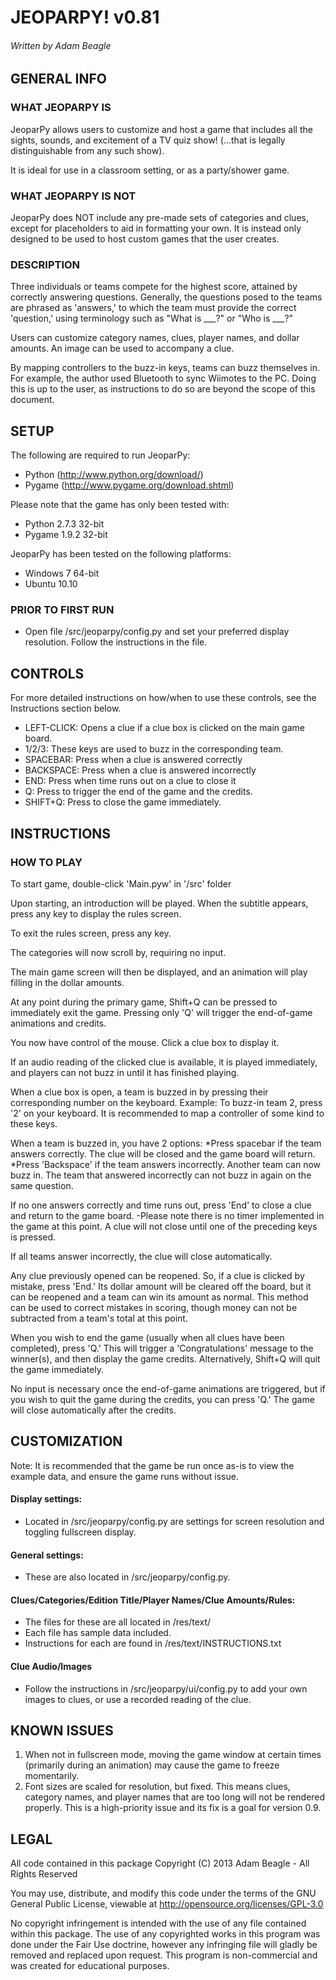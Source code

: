 JEOPARPY! v0.81
===============
###### Written by Adam Beagle ######

## GENERAL INFO ##

### WHAT JEOPARPY IS ###

JeoparPy allows users to customize and host a game 
that includes all the sights, sounds, and excitement
of a TV quiz show! (...that is legally distinguishable 
from any such show).

It is ideal for use in a classroom setting,
or as a party/shower game.

### WHAT JEOPARPY IS NOT ###

JeoparPy does NOT include any pre-made sets of categories and clues,
except for placeholders to aid in formatting your own.
It is instead only designed to be used to host custom games that the user creates.


### DESCRIPTION ###

Three individuals or teams compete for the highest score,
attained by correctly answering questions.
Generally, the questions posed to the teams are phrased
as 'answers,' to which the team must provide the correct
'question,' using terminology such as "What is \_\_\_?" or "Who is \_\_\_?" 

Users can customize category names, clues, player names, and dollar amounts.
An image can be used to accompany a clue.

By mapping controllers to the buzz-in keys, teams can buzz themselves in.
For example, the author used Bluetooth to sync Wiimotes 
to the PC. Doing this is up to the user, as instructions to 
do so are beyond the scope of this document.



## SETUP ##

The following are required to run JeoparPy:
  * Python (http://www.python.org/download/)
  * Pygame (http://www.pygame.org/download.shtml)

Please note that the game has only been tested with:
  * Python 2.7.3 32-bit
  * Pygame 1.9.2 32-bit

JeoparPy has been tested on the following platforms:
  * Windows 7 64-bit
  * Ubuntu 10.10
  
### PRIOR TO FIRST RUN ###
  * Open file <jeoparpy root>/src/jeoparpy/config.py and set your preferred display resolution. Follow the instructions in the file.
  

## CONTROLS ##

For more detailed instructions on how/when to use these controls, 
see the Instructions section below.

* LEFT-CLICK: Opens a clue if a clue box is clicked on the main game board.
* 1/2/3:      These keys are used to buzz in the corresponding team.
* SPACEBAR:   Press when a clue is answered correctly
* BACKSPACE:  Press when a clue is answered incorrectly
* END:        Press when time runs out on a clue to close it
* Q:          Press to trigger the end of the game and the credits.
* SHIFT+Q:    Press to close the game immediately. 



## INSTRUCTIONS ##

### HOW TO PLAY ###
To start game, double-click 'Main.pyw' in '/src' folder

Upon starting, an introduction will be played. 
When the subtitle appears, press any key to display the rules screen.

To exit the rules screen, press any key.

The categories will now scroll by, requiring no input.

The main game screen will then be displayed, and an animation will play filling in the dollar amounts.

At any point during the primary game, Shift+Q can be pressed to immediately exit the game. 
Pressing only 'Q' will trigger the end-of-game animations and credits.

You now have control of the mouse. Click a clue box to display it.

If an audio reading of the clicked clue is available, it is played immediately, and players can not buzz in until it has finished playing.

When a clue box is open, a team is buzzed in by pressing their corresponding number on the keyboard.
Example: To buzz-in team 2, press '2' on your keyboard.
It is recommended to map a controller of some kind to these keys.

When a team is buzzed in, you have 2 options:
  *Press spacebar if the team answers correctly. The clue will be closed and the game board will return.
  *Press 'Backspace' if the team answers incorrectly. Another team can now buzz in. The team that answered incorrectly can not buzz in again on the same question.

If no one answers correctly and time runs out, press 'End' to close a clue and return to the game board.
    -Please note there is no timer implemented in the game at this point. A clue will not close until one of the preceding keys is pressed.

If all teams answer incorrectly, the clue will close automatically.

Any clue previously opened can be reopened. 
So, if a clue is clicked by mistake, press 'End.' Its dollar amount will be cleared off the board, but it can be reopened and a team can win its amount as normal. This method can be used to correct mistakes in scoring, though money can not be subtracted from a team's total at this point.

When you wish to end the game (usually when all clues have been completed), press 'Q.'
This will trigger a 'Congratulations' message to the winner(s), and then display the game credits.
Alternatively, Shift+Q will quit the game immediately.

No input is necessary once the end-of-game animations are triggered, but if you wish to quit the game during the credits, you can press 'Q.'
The game will close automatically after the credits.



## CUSTOMIZATION ##

Note: It is recommended that the game be run once as-is 
to view the example data, and ensure the game runs without issue. 

#### Display settings: ####
  * Located in <jeoparpy root>/src/jeoparpy/config.py are settings for screen resolution and toggling 
    fullscreen display.
	
#### General settings: ####
  * These are also located in <jeoparpy root>/src/jeoparpy/config.py.

#### Clues/Categories/Edition Title/Player Names/Clue Amounts/Rules: ####
  * The files for these are all located in <jeoparpy root>/res/text/
  * Each file has sample data included.
  * Instructions for each are found in /res/text/INSTRUCTIONS.txt
  
#### Clue Audio/Images ####
  * Follow the instructions in <jeoparpy root>/src/jeoparpy/ui/config.py to add your own images to clues, or use a recorded reading of the clue.
    

## KNOWN ISSUES ##

  1. When not in fullscreen mode, moving the game window at certain times (primarily during an animation) may cause the game to freeze momentarily.
  2. Font sizes are scaled for resolution, but fixed. This means clues, category names, and player names that are too long will not be rendered properly. This is a high-priority issue and its fix is a goal for version 0.9.


## LEGAL ##

All code contained in this package
Copyright (C) 2013 Adam Beagle - All Rights Reserved

You may use, distribute, and modify this code under the 
terms of the GNU General Public License, 
viewable at http://opensource.org/licenses/GPL-3.0

No copyright infringement is intended with the use of any file contained within this package.
The use of any copyrighted works in this program was done under the Fair Use doctrine, however any infringing file will gladly be removed and replaced upon request.
This program is non-commercial and was created for educational purposes.

